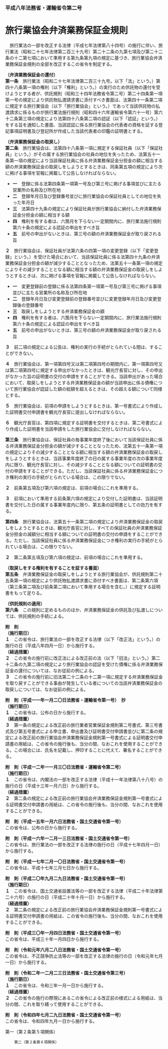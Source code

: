 ### 平成八年法務省・運輸省令第二号  
# 旅行業協会弁済業務保証金規則  
　旅行業法の一部を改正する法律（平成七年法律第八十四号）の施行に伴い、旅行業法（昭和二十七年法律第二百三十九号）第二十二条の九第七項及び第二十二条の十二第七項において準用する第九条第九項の規定に基づき、旅行業協会弁済業務保証金規則の全部を改正するこの省令を制定する。  
  
**（弁済業務保証金の還付）**  
**第一条**　旅行業法（昭和二十七年法律第二百三十九号。以下「法」という。）第四十八条第一項の権利（以下「権利」という。）の実行のため供託物の還付を受けようとする者が、供託規則（昭和三十四年法務省令第二号）第二十四条第一項第一号の規定により供託物払渡請求書に添付すべき書面は、法第四十一条第二項に規定する旅行業協会（以下「旅行業協会」という。）であって当該供託物の払渡請求に係るものが旅行業法施行規則（昭和四十六年運輸省令第六十一号）第六十二条第三項の規定により法第四十八条第二項の認証（以下「認証」という。）をする旨を通知した書面、当該認証に係る旅行業協会の代表者の資格を証する登記事項証明書及び登記所が作成した当該代表者の印鑑の証明書とする。  
  
**（弁済業務保証金の取戻し）**  
**第二条**　旅行業協会は、法第四十八条第一項に規定する保証社員（以下「保証社員」という。）がその属する旅行業協会の社員の地位を失ったため、法第五十一条第一項の規定により当該保証社員に係る弁済業務保証金分担金の額に相当する額の弁済業務保証金の取戻しをしようとするときは、同条第五項の規定により次に掲げる事項を官報に掲載して公告しなければならない。  
* **一**　登録に係る法第四条第一項第一号及び第三号に掲げる事項並びに主たる営業所の名称及び所在地  
* **二**　登録年月日及び登録番号並びに旅行業協会の保証社員としての地位を失った年月日  
* **三**　法第四十九条の規定により保証社員が旅行業協会に納付した弁済業務保証金分担金の額に相当する額  
* **四**　権利を有する者は、六箇月を下らない一定期間内に、旅行業法施行規則第六十条の規定による認証の申出をすべき旨  
* **五**　前号の申出がないときは、第三号の額の弁済業務保証金が取り戻される旨  
  
**２**　旅行業協会は、保証社員が法第六条の四第一項の変更登録（以下「変更登録」という。）を受けた場合において、当該保証社員に係る法第四十九条の弁済業務保証金分担金の額が減少することとなったため、法第五十一条第一項の規定によりその減少することとなる額に相当する額の弁済業務保証金の取戻しをしようとするときは、次に掲げる事項を官報に掲載して公告しなければならない。  
* **一**　変更登録前の登録に係る法第四条第一項第一号及び第三号に掲げる事項並びに主たる営業所の名称及び所在地  
* **二**　登録年月日及び変更登録前の登録番号並びに変更登録年月日及び変更登録後の登録番号  
* **三**　取戻しをしようとする弁済業務保証金の額  
* **四**　権利を有する者は、六箇月を下らない一定期間内に、旅行業法施行規則第六十条の規定による認証の申出をすべき旨  
* **五**　前号の申出がないときは、第三号の額の弁済業務保証金が取り戻される旨  
  
**３**　前二項の規定による公告は、権利の実行の手続がとられている間は、することができない。  
  
**４**　旅行業協会は、第一項第四号又は第二項第四号の期間内に、第一項第四号又は第二項第四号に規定する申出がなかったときは、観光庁長官に対し、その申出がなかった旨の証明書の交付の申請をすることができる。当該申出があった場合において、取戻しをしようとする弁済業務保証金の額が当該申出に係る債権について旅行業協会が認証した額の総額を超えるときは、その超える額について同様とする。  
  
**５**　旅行業協会は、前項の申請をしようとするときは、第一号書式により作成した証明書交付申請書を観光庁長官に提出しなければならない。  
  
**６**　観光庁長官は、第四項に規定する証明書を交付するときは、第二号書式により作成した証明書を当該申請をした旅行業協会に交付しなければならない。  
  
**第三条**　旅行業協会は、保証社員の毎事業年度終了後において当該保証社員に係る弁済業務保証金分担金の額が減少することとなったため、法第五十一条第一項の規定によりその減少することとなる額に相当する額の弁済業務保証金の取戻しをしようとするときは、当該事業年度終了の日の属する事業年度の次の事業年度内に限り、観光庁長官に対し、その減少することとなる額についての証明書の交付の申請をすることができる。ただし、当該保証社員に係る弁済業務保証金につき権利の実行の手続がとられている場合は、この限りでない。  
  
**２**　前条第五項及び第六項の規定は、前項の場合にこれを準用する。  
  
**３**　前項において準用する前条第六項の規定により交付した証明書は、当該証明書を交付した日の属する事業年度内に限り、第五条の証明書としての効力を有する。  
  
**第四条**　旅行業協会は、法第五十一条第二項の規定により弁済業務保証金の取戻しをしようとするときは、観光庁長官に対し、すべての保証社員の弁済業務保証金分担金の減額分に相当する額についての証明書の交付の申請をすることができる。ただし、当該保証社員に係る弁済業務保証金につき権利の実行の手続がとられている場合は、この限りでない。  
  
**２**　第二条第五項及び第六項の規定は、前項の場合にこれを準用する。  
  
**（取戻しをする権利を有することを証する書面）**  
**第五条**　弁済業務保証金の取戻しをしようとする旅行業協会が、供託規則第二十五条第一項の規定により供託物払渡請求書に添付すべき書面は、第二条第六項（第三条第二項及び前条第二項において準用する場合を含む。）に規定する証明書をもって足りる。  
  
**（供託規則の適用）**  
**第六条**　この規則に定めるもののほか、弁済業務保証金の供託及び払渡しについては、供託規則の手続による。  
  
**附　則**  
**（施行期日）**  
**１**　この省令は、旅行業法の一部を改正する法律（以下「改正法」という。）の施行の日（平成八年四月一日）から施行する。  
**（経過措置）**  
**２**　この省令の施行前に改正法による改正前の法（以下「旧法」という。）第二十二条の九第二項の規定により旅行業協会の認証を受けた債権に係る弁済業務保証金の還付については、なお従前の例による。  
**３**　この省令の施行前に旧法第二十二条の十二第一項に規定する弁済業務保証金を取り戻すことができる事由が発生している者についての当該弁済業務保証金の取戻しについては、なお従前の例による。  
  
**附　則（平成一一年一月二〇日法務省・運輸省令第一号）　抄**  
**（施行期日）**  
**１**　この省令は、公布の日から施行する。  
**（経過措置）**  
**３**　第一条の規定による改正前の旅行業者営業保証金規則第二号書式、第三号書式及び第五号書式による申立書、申出書及び証明書交付申請書並びに第二条の規定による改正前の旅行業協会弁済業務保証金規則第一号書式による証明書交付申請書の用紙は、この省令の施行後も、当分の間、なおこれを使用することができる。この場合には、氏名を記載し、押印することに代えて、署名することができる。  
  
**附　則（平成一二年一一月三〇日法務省・運輸省令第二号）**  
**（施行期日）**  
**１**　この省令は、内閣法の一部を改正する法律（平成十一年法律第八十八号）の施行の日（平成十三年一月六日）から施行する。  
**（経過措置）**  
**２**　第二条の規定による改正前の旅行業協会弁済業務保証金規則第一号書式による証明書交付申請書の用紙は、この省令の施行後も、当分の間、なおこれを使用することができる。  
  
**附　則（平成一五年一月六日法務省・国土交通省令第一号）**  
この省令は、公布の日から施行する。  
  
**附　則（平成一六年一二月一三日法務省・国土交通省令第一号）**  
この省令は、旅行業法の一部を改正する法律の施行の日（平成十七年四月一日）から施行する。  
  
**附　則（平成一七年二月一〇日法務省・国土交通省令第一号）**  
この省令は、平成十七年三月七日から施行する。  
  
**附　則（平成二〇年九月二九日法務省・国土交通省令第一号）**  
**（施行期日）**  
**１**　この省令は、国土交通省設置法等の一部を改正する法律（平成二十年法律第二十六号）の施行の日（平成二十年十月一日）から施行する。  
**（経過措置）**  
**２**　第二条の規定による改正前の旅行業協会弁済業務保証金規則第一号書式による証明書交付申請書の用紙は、この省令の施行後も、当分の間、なおこれを使用することができる。  
  
**附　則（平成三〇年一月四日法務省・国土交通省令第一号）**  
この省令は、平成三十年一月四日から施行する。  
  
**附　則（令和元年六月二八日法務省・国土交通省令第一号）**  
この省令は、不正競争防止法等の一部を改正する法律の施行の日（令和元年七月一日）から施行する。  
  
**附　則（令和二年一二月二三日法務省・国土交通省令第三号）**  
**（施行期日）**  
**１**　この省令は、令和三年一月一日から施行する。  
**（経過措置）**  
**２**　この省令の施行の際現にあるこの省令による改正前の様式による用紙は、当分の間、これを取り繕って使用することができる。  
  
**附　則（令和四年七月二九日法務省・国土交通省令第一号）**  
この省令は、令和四年九月一日から施行する。  
  
第一（第２条第５項関係）  

          
        第二（第２条第６項関係）  

          
        